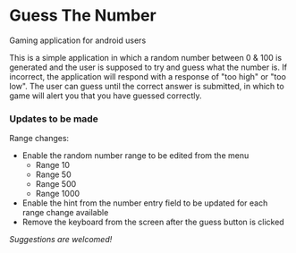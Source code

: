# Guess The Number
Gaming application for android users

This is a simple application in which a random number between 0 & 100 is generated and the user is supposed to try
and guess what the number is. If incorrect, the application will respond with a response of "too high" or "too low".
The user can guess until the correct answer is submitted, in which to game will alert you that you have guessed correctly.

### Updates to be made
Range changes:
- Enable the random number range to be edited from the menu
  + Range 10
  + Range 50
  + Range 500
  + Range 1000
- Enable the hint from the number entry field to be updated for each range change available
- Remove the keyboard from the screen after the guess button is clicked

*Suggestions are welcomed!*
